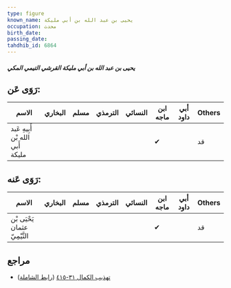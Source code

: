 ```yaml
---
type: figure
known_name: يحيى بن عبد الله بن أبي مليكة
occupation: محدث
birth_date:
passing_date:
tahdhib_id: 6864
---
```

##### يحيى بن عبد الله بن أبي مليكة القرشي التيمي المكي

## رَوَى عَن:
| الاسم                            | البخاري | مسلم | الترمذي | النسائي | ابن ماجه | أبي داود | Others |
| -------------------------------- | ------- | ---- | ------- | ------- | -------- | -------- | ------ |
| أَبِيهِ عَبد الله بْن أَبي مليكة |         |      |         |         | ✔        |          | قد     |
## رَوَى عَنه:
| الاسم                         | البخاري | مسلم | الترمذي | النسائي | ابن ماجه | أبي داود | Others |
| ----------------------------- | ------- | ---- | ------- | ------- | -------- | -------- | ------ |
| يَحْيَى بْن عثمان التَّيْمِيّ |         |      |         |         | ✔        |          | قد     |
## مراجع
- [تهذيب الكمال ٣١-٤١٥](obsidian://open?vault=Tahdhib-al-Kamal&file=Figures/٦٨٦٤-يحيى%20بن%20عبد%20الله%20بن%20أبي%20مليكة%20القرشي%20التيمي%20المكي) ([رابط الشاملة](https://shamela.ws/book/3722/16963))